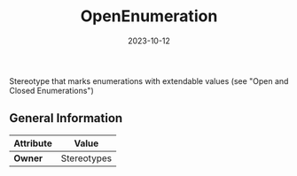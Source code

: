 ﻿---
title: OpenEnumeration
toc: false
type: specs
date: "2023-10-12"
draft: false
specification: VEC
version: 2.1.0
documentType: "Recommendation"
elementType: Class
classes:
  - OpenEnumeration
menu_name: vec-2.1.0
---
Stereotype that marks enumerations with extendable values&#160;(see &quot;Open and Closed&#160;Enumerations&quot;)

## General Information

| Attribute               | Value |
|-------------------------|-------|
| **Owner**               | Stereotypes |
